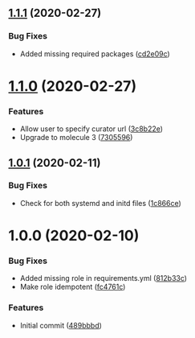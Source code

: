## [1.1.1](https://github.com/mongodb-ansible-roles/ansible-role-jasper/compare/v1.1.0...v1.1.1) (2020-02-27)


### Bug Fixes

* Added missing required packages ([cd2e09c](https://github.com/mongodb-ansible-roles/ansible-role-jasper/commit/cd2e09cf76ac38274a3074116f7fa009d345fc3e))

# [1.1.0](https://github.com/mongodb-ansible-roles/ansible-role-jasper/compare/v1.0.1...v1.1.0) (2020-02-27)


### Features

* Allow user to specify curator url ([3c8b22e](https://github.com/mongodb-ansible-roles/ansible-role-jasper/commit/3c8b22e1773c10142052b3fee3ba9a3a5693c4b3))
* Upgrade to molecule 3 ([7305596](https://github.com/mongodb-ansible-roles/ansible-role-jasper/commit/7305596bf7c00c8bb176a30a2fae7631776f9a78))

## [1.0.1](https://github.com/mongodb-ansible-roles/ansible-role-jasper/compare/v1.0.0...v1.0.1) (2020-02-11)


### Bug Fixes

* Check for both systemd and initd files ([1c866ce](https://github.com/mongodb-ansible-roles/ansible-role-jasper/commit/1c866ce1a4d8b3583abef50ac6a51137131da64e))

# 1.0.0 (2020-02-10)


### Bug Fixes

* Added missing role in requirements.yml ([812b33c](https://github.com/mongodb-ansible-roles/ansible-role-jasper/commit/812b33c4c1b25a56c24a798b5adddfde1a74ab4b))
* Make role idempotent ([fc4761c](https://github.com/mongodb-ansible-roles/ansible-role-jasper/commit/fc4761cd9f805a3e408e6664c212b6a160adb8b5))


### Features

* Initial commit ([489bbbd](https://github.com/mongodb-ansible-roles/ansible-role-jasper/commit/489bbbd6c175d0874e68f3df98e49309f7d5ad1d))
